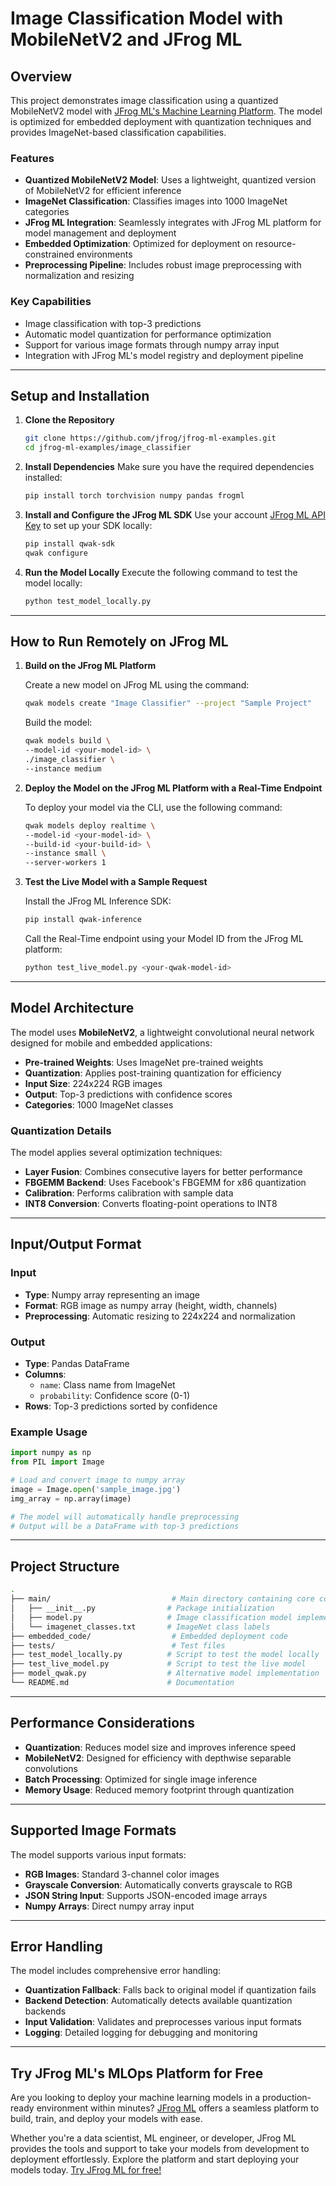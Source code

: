 # Image Classification Model with MobileNetV2 and JFrog ML

## Overview

This project demonstrates image classification using a quantized MobileNetV2 model with [JFrog ML's Machine Learning Platform](https://jfrog.com/start-free/). The model is optimized for embedded deployment with quantization techniques and provides ImageNet-based classification capabilities.

### Features

- **Quantized MobileNetV2 Model**: Uses a lightweight, quantized version of MobileNetV2 for efficient inference
- **ImageNet Classification**: Classifies images into 1000 ImageNet categories
- **JFrog ML Integration**: Seamlessly integrates with JFrog ML platform for model management and deployment
- **Embedded Optimization**: Optimized for deployment on resource-constrained environments
- **Preprocessing Pipeline**: Includes robust image preprocessing with normalization and resizing

### Key Capabilities

- Image classification with top-3 predictions
- Automatic model quantization for performance optimization
- Support for various image formats through numpy array input
- Integration with JFrog ML's model registry and deployment pipeline

---

## Setup and Installation

1. **Clone the Repository**
   ```bash
   git clone https://github.com/jfrog/jfrog-ml-examples.git
   cd jfrog-ml-examples/image_classifier
   ```

2. **Install Dependencies**
   Make sure you have the required dependencies installed:
   ```bash
   pip install torch torchvision numpy pandas frogml
   ```

3. **Install and Configure the JFrog ML SDK**
   Use your account [JFrog ML API Key](https://docs.jfrog.com/jfrog-ml/getting-started) to set up your SDK locally:
   ```bash
   pip install qwak-sdk
   qwak configure
   ```

4. **Run the Model Locally**
   Execute the following command to test the model locally:
   ```bash
   python test_model_locally.py
   ```

---

## How to Run Remotely on JFrog ML

1. **Build on the JFrog ML Platform**

   Create a new model on JFrog ML using the command:
   ```bash
   qwak models create "Image Classifier" --project "Sample Project"
   ```

   Build the model:
   ```bash
   qwak models build \
   --model-id <your-model-id> \
   ./image_classifier \
   --instance medium
   ```

2. **Deploy the Model on the JFrog ML Platform with a Real-Time Endpoint**

   To deploy your model via the CLI, use the following command:
   ```bash
   qwak models deploy realtime \
   --model-id <your-model-id> \
   --build-id <your-build-id> \
   --instance small \
   --server-workers 1
   ```

3. **Test the Live Model with a Sample Request**

   Install the JFrog ML Inference SDK:
   ```bash
   pip install qwak-inference
   ```

   Call the Real-Time endpoint using your Model ID from the JFrog ML platform:
   ```bash
   python test_live_model.py <your-qwak-model-id>
   ```

---

## Model Architecture

The model uses **MobileNetV2**, a lightweight convolutional neural network designed for mobile and embedded applications:

- **Pre-trained Weights**: Uses ImageNet pre-trained weights
- **Quantization**: Applies post-training quantization for efficiency
- **Input Size**: 224x224 RGB images
- **Output**: Top-3 predictions with confidence scores
- **Categories**: 1000 ImageNet classes

### Quantization Details

The model applies several optimization techniques:
- **Layer Fusion**: Combines consecutive layers for better performance
- **FBGEMM Backend**: Uses Facebook's FBGEMM for x86 quantization
- **Calibration**: Performs calibration with sample data
- **INT8 Conversion**: Converts floating-point operations to INT8

---

## Input/Output Format

### Input
- **Type**: Numpy array representing an image
- **Format**: RGB image as numpy array (height, width, channels)
- **Preprocessing**: Automatic resizing to 224x224 and normalization

### Output
- **Type**: Pandas DataFrame
- **Columns**: 
  - `name`: Class name from ImageNet
  - `probability`: Confidence score (0-1)
- **Rows**: Top-3 predictions sorted by confidence

### Example Usage

```python
import numpy as np
from PIL import Image

# Load and convert image to numpy array
image = Image.open('sample_image.jpg')
img_array = np.array(image)

# The model will automatically handle preprocessing
# Output will be a DataFrame with top-3 predictions
```

---

## Project Structure

```bash
.
├── main/                           # Main directory containing core code
│   ├── __init__.py                # Package initialization
│   ├── model.py                   # Image classification model implementation
│   └── imagenet_classes.txt       # ImageNet class labels
├── embedded_code/                  # Embedded deployment code
├── tests/                          # Test files
├── test_model_locally.py          # Script to test the model locally
├── test_live_model.py             # Script to test the live model
├── model_qwak.py                  # Alternative model implementation
└── README.md                      # Documentation
```

---

## Performance Considerations

- **Quantization**: Reduces model size and improves inference speed
- **MobileNetV2**: Designed for efficiency with depthwise separable convolutions
- **Batch Processing**: Optimized for single image inference
- **Memory Usage**: Reduced memory footprint through quantization

---

## Supported Image Formats

The model supports various input formats:
- **RGB Images**: Standard 3-channel color images
- **Grayscale Conversion**: Automatically converts grayscale to RGB
- **JSON String Input**: Supports JSON-encoded image arrays
- **Numpy Arrays**: Direct numpy array input

---

## Error Handling

The model includes comprehensive error handling:
- **Quantization Fallback**: Falls back to original model if quantization fails
- **Backend Detection**: Automatically detects available quantization backends
- **Input Validation**: Validates and preprocesses various input formats
- **Logging**: Detailed logging for debugging and monitoring

---

## Try JFrog ML's MLOps Platform for Free

Are you looking to deploy your machine learning models in a production-ready environment within minutes? [JFrog ML](https://jfrog.com/start-free/) offers a seamless platform to build, train, and deploy your models with ease.

Whether you're a data scientist, ML engineer, or developer, JFrog ML provides the tools and support to take your models from development to deployment effortlessly. Explore the platform and start deploying your models today. [Try JFrog ML for free!](https://jfrog.com/start-free/)